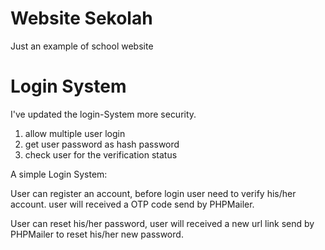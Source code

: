 # Website Sekolah

Just an example of school website 

# Login System 

I've updated the login-System more security.
1) allow multiple user login
2) get user password as hash password
3) check user for the verification status


A simple Login System:

User can register an account, before login user need to verify his/her account. user will received a OTP code send by PHPMailer.

User can reset his/her password, user will received a new url link send by PHPMailer to reset his/her new password.
